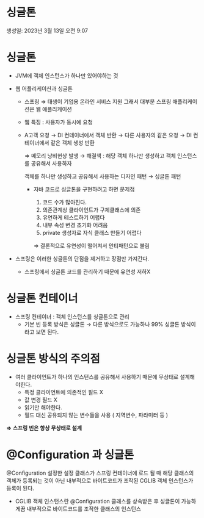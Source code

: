 # 싱글톤

생성일: 2023년 3월 13일 오전 9:07

# 싱글톤

- JVM에 객체 인스턴스가 하나만 있어야하는 것
- 웹 어플리케이션과 싱글톤
    - 스프링 ⇒ 태생이 기업용 온라인 서비스 지원 그래서 대부분 스프링 애플리케이션은 웹 애플리케이션
    - 웹 특징 : 사용자가 동시에 요청
    - A고객 요청 → DI 컨테이너에서 객체 반환 → 다른 사용자의 같은 요청 → DI 컨테이너에서 같은 객체 생성 반환
        
        ⇒ 메모리 낭비현상 발생 → 해결책 : 해당 객체 하나만 생성하고 객체 인스턴스를 공유해서 사용하자
        
        객체를 하나만 생성하고 공유해서 사용하는 디자인 패턴 → 싱글톤 패턴
        
        - 자바 코드로 싱글톤을 구현하려고 하면 문제점
            1. 코드 수가 많아진다.
            2. 의존관계상 클라이언트가 구체클래스에 의존
            3. 유연하게 테스트하기 어렵다
            4. 내부 속성 변경 초기화 어려움
            5. private 생성자로 자식 클래스 만들기 어렵다
            
            ⇒ 결론적으로 유연성이 떨어져서 안티패턴으로 불림
            
- 스프링은 이러한 싱글톤의 단점을 제거하고 장점만 가져간다.
    - 스프링에서 싱글톤 코드를 관리하기 때문에 유연성 저하X

# 싱글톤 컨테이너

- 스프링 컨테이너 : 객체 인스턴스를 싱글톤으로 관리
    - 기본 빈 등록 방식은 싱글톤 → 다른 방식으로도 가능하나 99% 싱글톤 방식이라고 보면 된다.

# 싱글톤 방식의 주의점

- 여러 클라이언트가 하나의 인스턴스를 공유해서 사용하기 때문에 무상태로 설계해야한다.
    - 특정 클라이언트에 의존적인 필드 X
    - 값 변경 필드 X
    - 읽기만 해야한다.
    - 필드 대신 공유되지 않는 변수들을 사용 ( 지역변수, 파라미터 등 )

**⇒ 스프링 빈은 항상 무상태로 설계**

# @Configuration 과 싱글톤

@Configuration 설정한 설정 클래스가 스프링 컨테이너에 로드 될 때 해당 클래스의 객체가 등록되는 것이 아닌 내부적으로 바이트코드가 조작된 CGLIB 객체 인스턴스가 등록이 된다.

- CGLIB 객체 인스턴스란 @Configuration 클래스를 상속받은 후 싱글톤이 가능하게끔 내부적으로 바이트코드를 조작한 클래스의 인스턴스